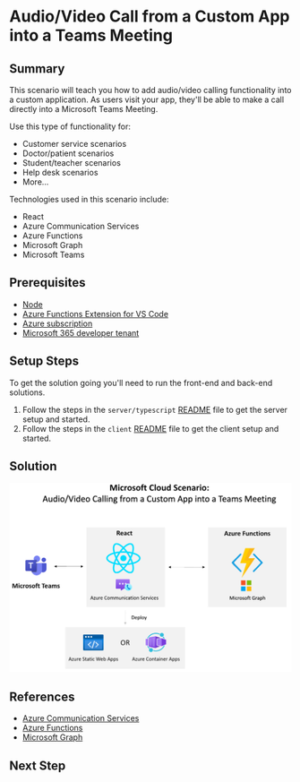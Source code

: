 # Audio/Video Call from a Custom App into a Teams Meeting 

## Summary 

This scenario will teach you how to add audio/video calling functionality into a custom application. As users visit your app, they'll be able to make a call directly into a Microsoft Teams Meeting.

Use this type of functionality for:
- Customer service scenarios
- Doctor/patient scenarios
- Student/teacher scenarios
- Help desk scenarios
- More...

Technologies used in this scenario include:
- React
- Azure Communication Services
- Azure Functions
- Microsoft Graph
- Microsoft Teams

## Prerequisites

- [Node](https://nodejs.org)
- [Azure Functions Extension for VS Code](https://marketplace.visualstudio.com/items?itemName=ms-azuretools.vscode-azurefunctions)
- [Azure subscription](https://azure.microsoft.com/free/search)
- [Microsoft 365 developer tenant](https://developer.microsoft.com/microsoft-365/dev-program)

## Setup Steps

To get the solution going you'll need to run the front-end and back-end solutions. 

1. Follow the steps in the `server/typescript` [README](./server/typescript/README.md) file to get the server setup and started.
1. Follow the steps in the `client` [README](./client/react/README.md) file to get the client setup and started.

## Solution

![ACS Audio/Video Solution](./architecture.png "Scenario Architecture")

## References

- [Azure Communication Services](https://learn.microsoft.com/azure/communication-services)
- [Azure Functions](https://learn.microsoft.com/azure/azure-functions/functions-overview)
- [Microsoft Graph](https://learn.microsoft.com/graph/overview)

## Next Step

